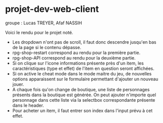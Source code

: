 # projet-dev-web-client
groupe : Lucas TREYER, Afaf NASSIH

Voici le rendu pour le projet noté.

* Les dropdown n'ont pas de scroll, il faut donc descendre jusqu'en bas de la page si le contenu dépasse.
* rpg-shop-restart correspond au rendu pour la première partie.
* rpg-shop-API correspond au rendu pour la deuxième partie.
* Si on clique sur l'icone informations présente près d'un item, les caractéristiques (type et effet) de l'item en question seront affichées.
* Si on active le cheat mode dans le mode maitre du jeu, de nouvelles options apparaissent sur le formulaire permettant d'ajouter un nouveau jouer.
* A chaque fois qu'on change de boutique, une liste de personnages présents dans la boutique est générée. On peut ajouter n'importe quel personnage dans cette liste via la selectbox correspondante présente dans le header.
* Pour acheter un item, il faut entrer son index dans l'input prévu à cet effet.
